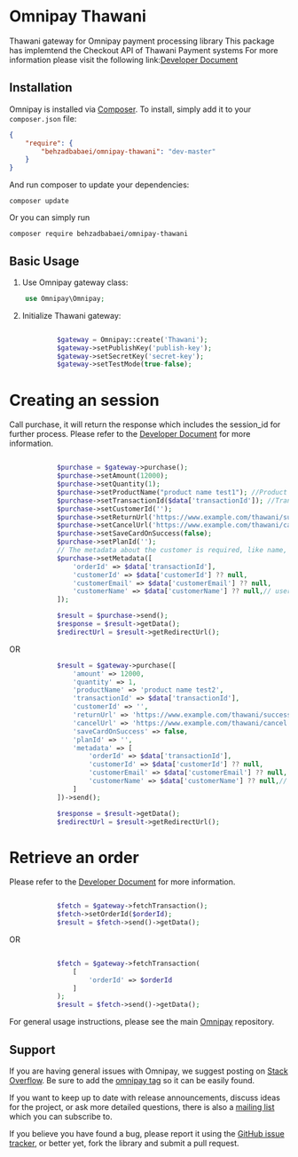 # Omnipay Thawani
Thawani gateway for Omnipay payment processing library
This package has implemtend the Checkout API of Thawani Payment systems
For more information please visit the following link:[Developer Document](https://docs.thawani.om/docs/thawani-ecommerce-api/YXBpOjExMDU2Mzgy-thawani-e-commerce-api)

## Installation

Omnipay is installed via [Composer](http://getcomposer.org/). To install, simply add it
to your `composer.json` file:

```json
{
    "require": {
        "behzadbabaei/omnipay-thawani": "dev-master"
    }
}
```

And run composer to update your dependencies:

    composer update

Or you can simply run

    composer require behzadbabaei/omnipay-thawani

## Basic Usage

1. Use Omnipay gateway class:

```php
    use Omnipay\Omnipay;
```

2. Initialize Thawani gateway:

```php

            $gateway = Omnipay::create('Thawani');
            $gateway->setPublishKey('publish-key');
            $gateway->setSecretKey('secret-key');
            $gateway->setTestMode(true-false);

```

# Creating an session
Call purchase, it will return the response which includes the session_id for further process.
Please refer to the [Developer Document](https://docs.thawani.om/docs/thawani-ecommerce-api/b3A6MTEwNTYzODQ-create-session) for more information.

```php

            $purchase = $gateway->purchase();
            $purchase->setAmount(12000);
            $purchase->setQuantity(1);
            $purchase->setProductName("product name test1"); //Product name is required
            $purchase->setTransactionId($data['transactionId']); //TransactionId is required
            $purchase->setCustomerId('');
            $purchase->setReturnUrl('https://www.example.com/thawani/success'); //The success url is required
            $purchase->setCancelUrl('https://www.example.com/thawani/cancel');  //The cancel url is required
            $purchase->setSaveCardOnSuccess(false);
            $purchase->setPlanId('');
            // The metadata about the customer is required, like name, email
            $purchase->setMetadata([
                'orderId' => $data['transactionId'],
                'customerId' => $data['customerId'] ?? null,
                'customerEmail' => $data['customerEmail'] ?? null,
                'customerName' => $data['customerName'] ?? null,// user full name
            ]);

            $result = $purchase->send();
            $response = $result->getData();
            $redirectUrl = $result->getRedirectUrl();

```
OR
```php
            $result = $gateway->purchase([
                'amount' => 12000,
                'quantity' => 1,
                'productName' => 'product name test2',
                'transactionId' => $data['transactionId'],
                'customerId' => '',
                'returnUrl' => 'https://www.example.com/thawani/success',
                'cancelUrl' => 'https://www.example.com/thawani/cancel',
                'saveCardOnSuccess' => false,
                'planId' => '',
                'metadata' => [
                    'orderId' => $data['transactionId'],
                    'customerId' => $data['customerId'] ?? null,
                    'customerEmail' => $data['customerEmail'] ?? null,
                    'customerName' => $data['customerName'] ?? null,// user full name
                ]
            ])->send();

            $response = $result->getData();
            $redirectUrl = $result->getRedirectUrl();

```

# Retrieve an order
Please refer to the [Developer Document](https://docs.thawani.om/docs/thawani-ecommerce-api/b3A6MTEwNTYzODU-retrieve-session) for more information.

```php

            $fetch = $gateway->fetchTransaction();
            $fetch->setOrderId($orderId);
            $result = $fetch->send()->getData();

```
OR
```php

            $fetch = $gateway->fetchTransaction(
                [
                    'orderId' => $orderId
                ]
            );
            $result = $fetch->send()->getData();

```


For general usage instructions, please see the main [Omnipay](https://github.com/thephpleague/omnipay)
repository.

## Support

If you are having general issues with Omnipay, we suggest posting on
[Stack Overflow](http://stackoverflow.com/). Be sure to add the
[omnipay tag](http://stackoverflow.com/questions/tagged/omnipay) so it can be easily found.

If you want to keep up to date with release announcements, discuss ideas for the project,
or ask more detailed questions, there is also a [mailing list](https://groups.google.com/forum/#!forum/omnipay) which
you can subscribe to.

If you believe you have found a bug, please report it using the [GitHub issue tracker](https://github.com/behzadbabaei/omnipay-thawani/issues),
or better yet, fork the library and submit a pull request.


